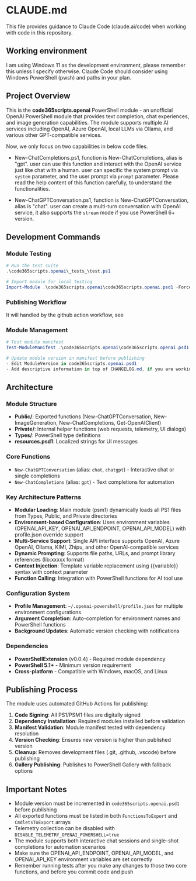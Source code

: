 # CLAUDE.md

This file provides guidance to Claude Code (claude.ai/code) when working with code in this repository.

## Working environment

I am using Windows 11 as the development environment, please remember this unless I specify otherwise. Claude Code should consider using Windows PowerShell (pwsh) and paths in your plan.

## Project Overview

This is the **code365scripts.openai** PowerShell module - an unofficial OpenAI PowerShell module that provides text completion, chat experiences, and image generation capabilities. The module supports multiple AI services including OpenAI, Azure OpenAI, local LLMs via Ollama, and various other GPT-compatible services.

Now, we only focus on two capabilities in below code files.

- New-ChatCompletions.ps1, function is New-ChatCompletions, alias is "gpt". user can use this function and interact with the OpenAI service just like chat with a human. user can specific the system prompt via `system` parameter, and the user prompt via `prompt` parameter. Please read the help content of this function carefully, to understand the functionalities.

- New-ChatGPTConversation.ps1, function is New-ChatGPTConversation, alias is "chat". user can create a multi-turn conversation with OpenAI service, it also supports the `stream` mode if you use PowerShell 6+ version. 

## Development Commands

### Module Testing
```powershell
# Run the test suite
.\code365scripts.openai\_tests_\test.ps1

# Import module for local testing
Import-Module .\code365scripts.openai\code365scripts.openai.psd1 -Force
```

### Publishing Workflow

It will handled by the github action workflow, see 


### Module Management
```powershell
# Test module manifest
Test-ModuleManifest .\code365scripts.openai\code365scripts.openai.psd1

# Update module version in manifest before publishing
- Edit ModuleVersion in code365scripts.openai.psd1
- Add descriptive information in top of CHANGELOG.md, if you are working on a bug, link it in the description
```

## Architecture

### Module Structure
- **Public/**: Exported functions (New-ChatGPTConversation, New-ImageGeneration, New-ChatCompletions, Get-OpenAIClient)
- **Private/**: Internal helper functions (web requests, telemetry, UI dialogs)
- **Types/**: PowerShell type definitions
- **resources.psd1**: Localized strings for UI messages

### Core Functions
- `New-ChatGPTConversation` (alias: `chat`, `chatgpt`) - Interactive chat or single completions
- `New-ChatCompletions` (alias: `gpt`) - Text completions for automation

### Key Architecture Patterns
- **Modular Loading**: Main module (psm1) dynamically loads all PS1 files from Types, Public, and Private directories
- **Environment-based Configuration**: Uses environment variables (OPENAI_API_KEY, OPENAI_API_ENDPOINT, OPENAI_API_MODEL) with profile.json override support
- **Multi-Service Support**: Single API interface supports OpenAI, Azure OpenAI, Ollama, KIMI, Zhipu, and other OpenAI-compatible services
- **Dynamic Prompting**: Supports file paths, URLs, and prompt library references (lib:xxxxx format)
- **Context Injection**: Template variable replacement using {{variable}} syntax with context parameter
- **Function Calling**: Integration with PowerShell functions for AI tool use

### Configuration System
- **Profile Management**: `~/.openai-powershell/profile.json` for multiple environment configurations
- **Argument Completion**: Auto-completion for environment names and PowerShell functions
- **Background Updates**: Automatic version checking with notifications

### Dependencies
- **PowerShellExtension** (v0.0.4) - Required module dependency
- **PowerShell 5.1+** - Minimum version requirement
- **Cross-platform** - Compatible with Windows, macOS, and Linux

## Publishing Process

The module uses automated GitHub Actions for publishing:
1. **Code Signing**: All PS1/PSM1 files are digitally signed
2. **Dependency Installation**: Required modules installed before validation
3. **Manifest Validation**: Module manifest tested with dependency resolution
4. **Version Checking**: Ensures new version is higher than published version
5. **Cleanup**: Removes development files (.git, .github, .vscode) before publishing
6. **Gallery Publishing**: Publishes to PowerShell Gallery with fallback options

## Important Notes

- Module version must be incremented in `code365scripts.openai.psd1` before publishing
- All exported functions must be listed in both `FunctionsToExport` and `CmdletsToExport` arrays
- Telemetry collection can be disabled with `DISABLE_TELEMETRY_OPENAI_POWERSHELL=true`
- The module supports both interactive chat sessions and single-shot completions for automation scenarios
- Make sure the OPENAI_API_ENDPOINT, OPENAI_API_MODEL, and OPENAI_API_KEY environment variables are set correctly
- Remember running tests after you make any changes to those two core functions, and before you commit code and push